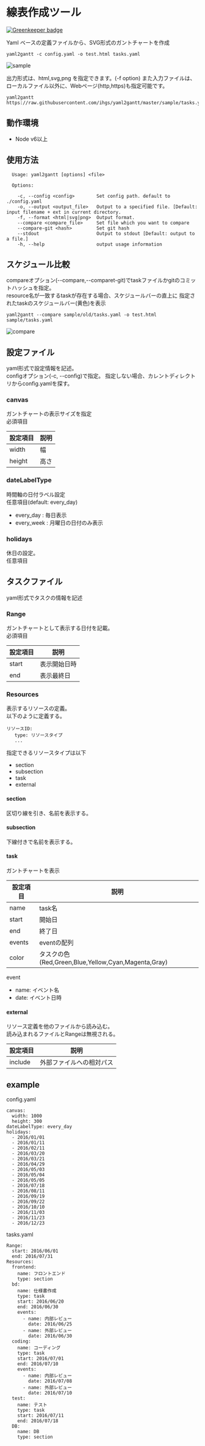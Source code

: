 # 線表作成ツール

[![Greenkeeper badge](https://badges.greenkeeper.io/ihgs/yaml2gantt.svg)](https://greenkeeper.io/)

Yaml ベースの定義ファイルから、SVG形式のガントチャートを作成

```
yaml2gantt -c config.yaml -o test.html tasks.yaml
```

![sample](./doc/images/senpyo.png)


出力形式は、html,svg,png を指定できます。(-f option)
また入力ファイルは、ローカルファイル以外に、Webページ(http,https)も指定可能です。

```
yaml2gantt https://raw.githubusercontent.com/ihgs/yaml2gantt/master/sample/tasks.yaml
```

## 動作環境

* Node v6以上

## 使用方法

```
  Usage: yaml2gantt [options] <file>

  Options:

    -c, --config <config>        Set config path. default to ./config.yaml
    -o, --output <output_file>   Output to a specified file. [Default: input filename + ext in current directory.
    -f, --format <html|svg|png>  Output format.
    --compare <compare_file>     Set file which you want to compare
    --compare-git <hash>         Set git hash
    --stdout                     Output to stdout [Default: output to a file.]
    -h, --help                   output usage information
```


## スケジュール比較

compareオプション(--compare,--comparet-git)でtaskファイルかgitのコミットハッシュを指定。  
resource名が一致するtaskが存在する場合、スケジュールバーの直上に
指定されたtaskのスケジュールバー(黄色)を表示

```
yaml2gantt --compare sample/old/tasks.yaml -o test.html sample/tasks.yaml
```

![compare](./doc/images/compare.png)


## 設定ファイル

yaml形式で設定情報を記述。  
configオプション(-c, --config)で指定。
指定しない場合、カレントディレクトリからconfig.yamlを探す。  



### canvas

ガントチャートの表示サイズを指定  
必須項目

| 設定項目   |  説明  |
|----------|-----|
| width    | 幅  |
| height   | 高さ |

### dateLabelType

時間軸の日付ラベル設定  
任意項目(default: every_day)


* every_day : 毎日表示
* every_week : 月曜日の日付のみ表示

### holidays

休日の設定。  
任意項目



## タスクファイル

yaml形式でタスクの情報を記述

### Range

ガントチャートとして表示する日付を記載。  
必須項目

| 設定項目   |  説明      |
|----------|------------|
| start    | 表示開始日時 |
| end      | 表示最終日   |

### Resources

表示するリソースの定義。  
以下のように定義する。
```
リソースID:
   type: リソースタイプ
   ...
```

指定できるリソースタイプは以下
* section
* subsection
* task
* external

#### section

区切り線を引き、名前を表示する。

#### subsection

下線付きで名前を表示する。

#### task

ガントチャートを表示

| 設定項目   |  説明      |
|----------|------------|
| name     | task名     |
| start    | 開始日      |
| end      | 終了日      |
| events   | eventの配列 |
| color    | タスクの色 (Red,Green,Blue,Yellow,Cyan,Magenta,Gray)  |

event
* name: イベント名
* date: イベント日時

#### external

リソース定義を他のファイルから読み込む。  
読み込まれるファイルとRangeは無視される。


| 設定項目   |  説明                  |
|----------|------------------------|
| include  | 外部ファイルへの相対パス   |


## example

config.yaml
```
canvas:
  width: 1000
  height: 300
dateLabelType: every_day
holidays:
  - 2016/01/01
  - 2016/01/11
  - 2016/02/11
  - 2016/03/20
  - 2016/03/21
  - 2016/04/29
  - 2016/05/03
  - 2016/05/04
  - 2016/05/05
  - 2016/07/18
  - 2016/08/11
  - 2016/09/19
  - 2016/09/22
  - 2016/10/10
  - 2016/11/03
  - 2016/11/23
  - 2016/12/23
```

tasks.yaml
```
Range:
  start: 2016/06/01
  end: 2016/07/31
Resources:
  frontend:
    name: フロントエンド
    type: section
  bd:
    name: 仕様書作成
    type: task
    start: 2016/06/20
    end: 2016/06/30
    events:
      - name: 内部レビュー
        date: 2016/06/25
      - name: 外部レビュー
        date: 2016/06/30
  coding:
    name: コーディング
    type: task
    start: 2016/07/01
    end: 2016/07/10
    events:
      - name: 内部レビュー
        date: 2016/07/08
      - name: 外部レビュー
        date: 2016/07/10
  test:
    name: テスト
    type: task
    start: 2016/07/11
    end: 2016/07/18
  DB:
    name: DB
    type: section
```

